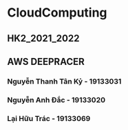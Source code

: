 # CloudComputing
## HK2_2021_2022
## AWS DEEPRACER
### Nguyễn Thanh Tân Kỷ - 19133031
### Nguyễn Anh Đắc - 19133020
### Lại Hữu Trác - 19133069

